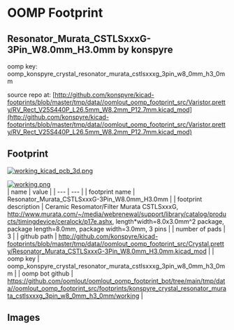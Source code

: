 # OOMP Footprint  
## Resonator_Murata_CSTLSxxxG-3Pin_W8.0mm_H3.0mm  by konspyre  
  
oomp key: oomp_konspyre_crystal_resonator_murata_cstlsxxxg_3pin_w8_0mm_h3_0mm  
  
source repo at: [http://github.com/konspyre/kicad-footprints/blob/master/tmp/data//oomlout_oomp_footprint_src/Varistor.pretty/RV_Rect_V25S440P_L26.5mm_W8.2mm_P12.7mm.kicad_mod](http://github.com/konspyre/kicad-footprints/blob/master/tmp/data//oomlout_oomp_footprint_src/Varistor.pretty/RV_Rect_V25S440P_L26.5mm_W8.2mm_P12.7mm.kicad_mod)  
## Footprint  
  
[![working_kicad_pcb_3d.png](working_kicad_pcb_3d_600.png)](working_kicad_pcb_3d.png)  
  
[![working.png](working_600.png)](working.png)  
| name | value | 
| --- | --- | 
| footprint name | Resonator_Murata_CSTLSxxxG-3Pin_W8.0mm_H3.0mm | 
| footprint description | Ceramic Resomator/Filter Murata CSTLSxxxG, http://www.murata.com/~/media/webrenewal/support/library/catalog/products/timingdevice/ceralock/p17e.ashx, length*width=8.0x3.0mm^2 package, package length=8.0mm, package width=3.0mm, 3 pins | 
| number of pads | 3 | 
| github path | http://github.com/konspyre/kicad-footprints/blob/master/tmp/data//oomlout_oomp_footprint_src/Crystal.pretty/Resonator_Murata_CSTLSxxxG-3Pin_W8.0mm_H3.0mm.kicad_mod | 
| oomp key | oomp_konspyre_crystal_resonator_murata_cstlsxxxg_3pin_w8_0mm_h3_0mm | 
| oomp bot github | https://github.com/oomlout/oomlout_oomp_footprint_bot/tree/main/tmp/data//oomlout_oomp_footprint_src/footprints/konspyre_crystal_resonator_murata_cstlsxxxg_3pin_w8_0mm_h3_0mm/working | 
## Images  
